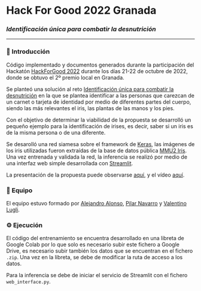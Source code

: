 # Hack For Good 2022 Granada
### _Identificación única para combatir la desnutrición_

---
### :pushpin: Introducción
Código implementado y documentos generados durante la participación del Hackatón [HackForGood 2022](https://hackforgood.net/) durante los días 21-22 de octubre de 2022, donde se obtuvo el 2º premio local en Granada.

Se planteó una solución al reto [Identificación única para combatir la desnutrición](https://hackforgood.net/2022/10/15/identificacion-unica-para-combatir-la-desnutricion/) en la que se plantea identificar a las personas que carezcan de un carnet o tarjeta de identidad por medio de diferentes partes del cuerpo, siendo las más relevantes el iris, las plantas de las manos y los pies. 

Con el objetivo de determinar la viabilidad de la propuesta se desarrolló un pequeño ejemplo para la identificación de irises, es decir, saber si un iris es de la misma persona o de una diferente. 

Se desarolló una red siamesa sobre el framework de [Keras](https://keras.io/), las imágenes de los iris utilizadas fueron extraídas de la base de datos pública [MMU2 Iris](https://www.kaggle.com/datasets/naureenmohammad/mmu-iris-dataset). Una vez entrenada y validada la red, la inferencia se realizó por medio de una interfaz web simple desarrollada con [Streamlit](https://docs.streamlit.io/).

La presentación de la propuesta puede observarse [aquí](https://github.com/RhinoBlindado/hackforgood-grx-2022/blob/main/docs/presentacion-identificacion-unica.pdf), y el vídeo [aquí](https://youtu.be/UQNsCV2DFLc).

### :busts_in_silhouette: Equipo
El equipo estuvo formado por [Alejandro Alonso](https://github.com/aalonso99), [Pilar Navarro](https://github.com/pilarnavarro) y [Valentino Lugli](https://github.com/RhinoBlindado).

### :gear: Ejecución
El código del entrenamiento se encuentra desarrollado en una libreta de Google Colab por lo que solo es necesario subir este fichero a Google Drive, es necesario subir también los datos que se encuentran en el fichero `.zip`. Una vez en la libreta, se debe de modificar la ruta de acceso a los datos.

Para la inferencia se debe de iniciar el servicio de Streamlit con el fichero `web_interface.py`.